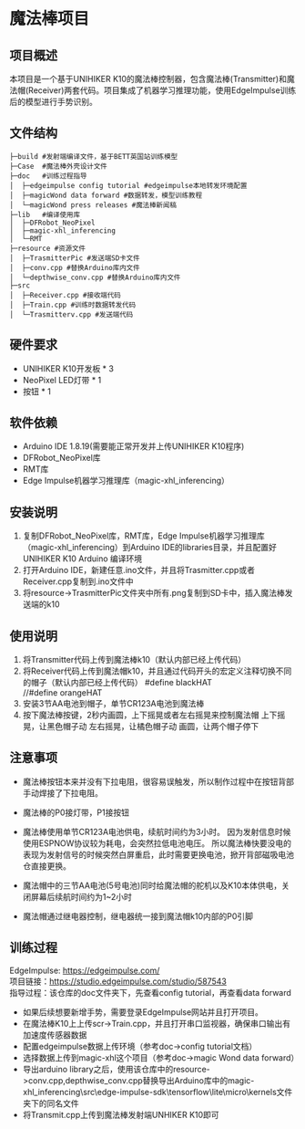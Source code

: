 # 魔法棒项目

## 项目概述
本项目是一个基于UNIHIKER K10的魔法棒控制器，包含魔法棒(Transmitter)和魔法帽(Receiver)两套代码。项目集成了机器学习推理功能，使用EdgeImpulse训练后的模型进行手势识别。

## 文件结构
```
├─build #发射端编译文件，基于BETT英国站训练模型
├─Case  #魔法棒外壳设计文件
├─doc   #训练过程指导
│  ├─edgeimpulse config tutorial #edgeimpulse本地转发环境配置
│  ├─magicWond data forward #数据转发，模型训练教程
│  └─magicWond press releases #魔法棒新闻稿
├─lib   #编译使用库
│  ├─DFRobot_NeoPixel
│  ├─magic-xhl_inferencing
│  └─RMT
├─resource #资源文件
│  ├─TrasmitterPic #发送端SD卡文件
│  ├─conv.cpp #替换Arduino库内文件
│  └─depthwise_conv.cpp #替换Arduino库内文件
├─src
│  ├─Receiver.cpp #接收端代码
│  ├─Train.cpp #训练时数据转发代码
│  └─Trasmitterv.cpp #发送端代码

```

## 硬件要求
- UNIHIKER K10开发板 * 3
- NeoPixel LED灯带 * 1
- 按钮 * 1

## 软件依赖
- Arduino IDE 1.8.19(需要能正常开发并上传UNIHIKER K10程序)
- DFRobot_NeoPixel库
- RMT库
- Edge Impulse机器学习推理库（magic-xhl_inferencing）

## 安装说明
1. 复制DFRobot_NeoPixel库，RMT库，Edge Impulse机器学习推理库（magic-xhl_inferencing）到Arduino IDE的libraries目录，并且配置好UNIHIKER K10 Arduino 编译环境
2. 打开Arduino IDE，新建任意.ino文件，并且将Trasmitter.cpp或者Receiver.cpp复制到.ino文件中
4. 将resource->TrasmitterPic文件夹中所有.png复制到SD卡中，插入魔法棒发送端的k10

## 使用说明
1. 将Transmitter代码上传到魔法棒k10（默认内部已经上传代码）
2. 将Receiver代码上传到魔法帽k10，并且通过代码开头的宏定义注释切换不同的帽子（默认内部已经上传代码）
#define blackHAT<br/>
//#define orangeHAT
3. 安装3节AA电池到帽子，单节CR123A电池到魔法棒
4. 按下魔法棒按键，2秒内画圆，上下摇晃或者左右摇晃来控制魔法帽
上下摇晃，让黑色帽子动
左右摇晃，让橘色帽子动
画圆，让两个帽子停下

## 注意事项
- 魔法棒按钮本来并没有下拉电阻，很容易误触发，所以制作过程中在按钮背部手动焊接了下拉电阻。
- 魔法棒的P0接灯带，P1接按钮
- 魔法棒使用单节CR123A电池供电，续航时间约为3小时。
因为发射信息时候使用ESPNOW协议较为耗电，会突然拉低电池电压。
所以魔法棒快要没电的表现为发射信号的时候突然白屏重启，此时需要更换电池，掀开背部磁吸电池仓直接更换。

- 魔法帽中的三节AA电池(5号电池)同时给魔法帽的舵机以及K10本体供电，关闭屏幕后续航时间约为1~2小时
- 魔法帽通过继电器控制，继电器统一接到魔法帽k10内部的P0引脚

## 训练过程
EdgeImpulse: https://edgeimpulse.com/<br/>
项目链接：https://studio.edgeimpulse.com/studio/587543<br/>
指导过程：该仓库的doc文件夹下，先查看config tutorial，再查看data forward<br/>

- 如果后续想要新增手势，需要登录EdgeImpulse网站并且打开项目。
- 在魔法棒K10上上传scr->Train.cpp，并且打开串口监视器，确保串口输出有加速度传感器数据
- 配置edgeimpulse数据上传环境（参考doc->config tutorial文档）
- 选择数据上传到magic-xhl这个项目（参考doc->magic Wond data forward）
- 导出arduino library之后，使用该仓库中的resource->conv.cpp,depthwise_conv.cpp替换导出Arduino库中的magic-xhl_inferencing\src\edge-impulse-sdk\tensorflow\lite\micro\kernels文件夹下的同名文件
- 将Transmit.cpp上传到魔法棒发射端UNHIKER K10即可